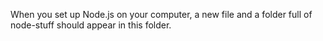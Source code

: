 When you set up Node.js on your computer, a new file and a folder full of node-stuff should appear in this folder.
